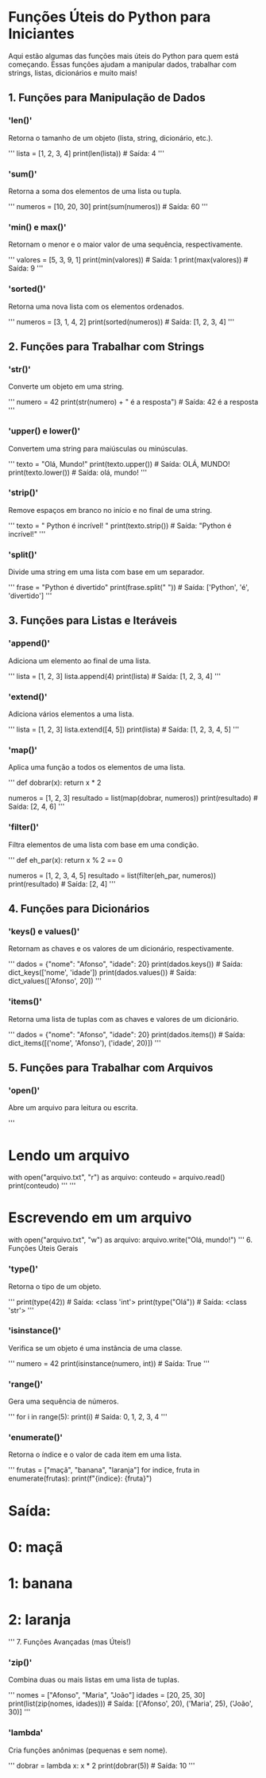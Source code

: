 # Funções Úteis do Python para Iniciantes
Aqui estão algumas das funções mais úteis do Python para quem está começando. Essas funções ajudam a manipular dados, trabalhar com strings, listas, dicionários e muito mais!

## 1. Funções para Manipulação de Dados
### 'len()'
Retorna o tamanho de um objeto (lista, string, dicionário, etc.).

'''
lista = [1, 2, 3, 4]
print(len(lista))  # Saída: 4
'''
### 'sum()'
Retorna a soma dos elementos de uma lista ou tupla.

'''
numeros = [10, 20, 30]
print(sum(numeros))  # Saída: 60
'''
### 'min() e max()'
Retornam o menor e o maior valor de uma sequência, respectivamente.

'''
valores = [5, 3, 9, 1]
print(min(valores))  # Saída: 1
print(max(valores))  # Saída: 9
'''
### 'sorted()'
Retorna uma nova lista com os elementos ordenados.

'''
numeros = [3, 1, 4, 2]
print(sorted(numeros))  # Saída: [1, 2, 3, 4]
'''
## 2. Funções para Trabalhar com Strings
### 'str()'
Converte um objeto em uma string.

'''
numero = 42
print(str(numero) + " é a resposta")  # Saída: 42 é a resposta
'''
### 'upper() e lower()'
Convertem uma string para maiúsculas ou minúsculas.

'''
texto = "Olá, Mundo!"
print(texto.upper())  # Saída: OLÁ, MUNDO!
print(texto.lower())  # Saída: olá, mundo!
'''
### 'strip()'
Remove espaços em branco no início e no final de uma string.

'''
texto = "   Python é incrível!   "
print(texto.strip())  # Saída: "Python é incrível!"
'''
### 'split()'
Divide uma string em uma lista com base em um separador.

'''
frase = "Python é divertido"
print(frase.split(" "))  # Saída: ['Python', 'é', 'divertido']
'''
## 3. Funções para Listas e Iteráveis
### 'append()'
Adiciona um elemento ao final de uma lista.

'''
lista = [1, 2, 3]
lista.append(4)
print(lista)  # Saída: [1, 2, 3, 4]
'''
### 'extend()'
Adiciona vários elementos a uma lista.

'''
lista = [1, 2, 3]
lista.extend([4, 5])
print(lista)  # Saída: [1, 2, 3, 4, 5]
'''
### 'map()'
Aplica uma função a todos os elementos de uma lista.

'''
def dobrar(x):
    return x * 2

numeros = [1, 2, 3]
resultado = list(map(dobrar, numeros))
print(resultado)  # Saída: [2, 4, 6]
'''
### 'filter()'
Filtra elementos de uma lista com base em uma condição.

'''
def eh_par(x):
    return x % 2 == 0

numeros = [1, 2, 3, 4, 5]
resultado = list(filter(eh_par, numeros))
print(resultado)  # Saída: [2, 4]
'''
## 4. Funções para Dicionários
### 'keys() e values()'
Retornam as chaves e os valores de um dicionário, respectivamente.

'''
dados = {"nome": "Afonso", "idade": 20}
print(dados.keys())  # Saída: dict_keys(['nome', 'idade'])
print(dados.values())  # Saída: dict_values(['Afonso', 20])
'''
### 'items()'
Retorna uma lista de tuplas com as chaves e valores de um dicionário.

'''
dados = {"nome": "Afonso", "idade": 20}
print(dados.items())  # Saída: dict_items([('nome', 'Afonso'), ('idade', 20)])
'''
## 5. Funções para Trabalhar com Arquivos
### 'open()'
Abre um arquivo para leitura ou escrita.

'''
# Lendo um arquivo
with open("arquivo.txt", "r") as arquivo:
    conteudo = arquivo.read()
    print(conteudo)
'''
'''
# Escrevendo em um arquivo
with open("arquivo.txt", "w") as arquivo:
    arquivo.write("Olá, mundo!")
'''
6. Funções Úteis Gerais
### 'type()'
Retorna o tipo de um objeto.

'''
print(type(42))  # Saída: <class 'int'>
print(type("Olá"))  # Saída: <class 'str'>
'''
### 'isinstance()'
Verifica se um objeto é uma instância de uma classe.

'''
numero = 42
print(isinstance(numero, int))  # Saída: True
'''
### 'range()'
Gera uma sequência de números.

'''
for i in range(5):
    print(i)  # Saída: 0, 1, 2, 3, 4
'''
### 'enumerate()'
Retorna o índice e o valor de cada item em uma lista.

'''
frutas = ["maçã", "banana", "laranja"]
for indice, fruta in enumerate(frutas):
    print(f"{indice}: {fruta}")

# Saída:
# 0: maçã
# 1: banana
# 2: laranja
'''
7. Funções Avançadas (mas Úteis!)
### 'zip()'
Combina duas ou mais listas em uma lista de tuplas.

'''
nomes = ["Afonso", "Maria", "João"]
idades = [20, 25, 30]
print(list(zip(nomes, idades)))  # Saída: [('Afonso', 20), ('Maria', 25), ('João', 30)]
'''
### 'lambda'
Cria funções anônimas (pequenas e sem nome).

'''
dobrar = lambda x: x * 2
print(dobrar(5))  # Saída: 10
'''